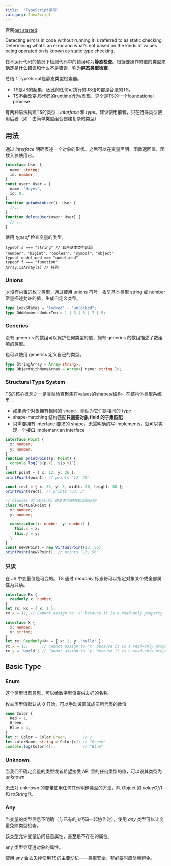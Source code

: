 ```yaml
---
title:  "TypeScript学习"
category: JavaScript
---
```

官网[get started](https://www.typescriptlang.org/docs/handbook/typescript-from-scratch.html)

Detecting errors in code without running it is referred to as static checking. Determining what’s an error and what’s not based on the kinds of values being operated on is known as static type checking.

在不运行代码的情况下检测代码中的错误称为**静态检查**。根据要操作的值的类型来确定是什么错误和什么不是错误，称为**静态类型检查**。

总结：TypeScript是静态类型检查器。

+ TS是JS的超集，因此的任何可执行的JS语句都是合法的TS。
+ TS不会改变JS代码的runtime行为/表现，这个是TS的一个foundational promise

有两种语法构建TS的类型：_interface_ 和 _type_。建议使用前者，只在特殊类型使用后者（如：由简单类型组合创建复杂的类型）

## 用法

通过 _interface_ 明确表述一个对象的形状。之后可以在变量声明、函数返回值、函数入参使用它。

```ts
interface User {
  name: string;
  id: number;
}
const user: User = {
  name: "Hayes",
  id: 0,
};
function getAdminUser(): User {
  //...
}
function deleteUser(user: User) {
  // ...
}
```

使用 _typeof_ 检查变量的类型。

    typeof s === "string" // 其余基本类型返回 "number"、"bigint"、"boolean"、"symbol"、"object"
    typeof undefined === "undefined"
    typeof f === "function"
    Array.isArray(a) // 特例

### Unions

js 没有内置的枚举类型，通过使用 unions 符号，枚举基本类型 string 或 number 常量描述允许的值，生成自定义类型。

```ts
type LockStates = "locked" | "unlocked";
type OddNumbersUnderTen = 1 | 3 | 5 | 7 | 9;
```

### Generics

没有 generics 的数组可以保护任何类型的值，拥有 generics 的数组描述了数组项的类型。

也可以使用 generics 定义自己的类型。

```ts
type StringArray = Array<string>;
type ObjectWithNameArray = Array<{ name: string }>;
```

### Structural Type System

TS的核心概念之一是类型检查聚焦在values的shapes/结构。在结构体类型系统里：

+ 如果两个对象拥有相同的 shape，则认为它们是相同的 type
+ shape-matching 结构匹配**只需要对象 field 的子集匹配**
+ 只需要拥有 interface 要求的 shape，无需明确的写 implements，就可以实现一个接口 implement an interface

```ts
interface Point {
  x: number;
  y: number;
}
function printPoint(p: Point) {
  console.log(`${p.x}, ${p.y}`);
}
const point = { x: 12, y: 26 };
printPoint(point); // prints "12, 26"

const rect = { x: 33, y: 3, width: 30, height: 80 };
printPoint(rect); // prints "33, 3"

// classes 和 objects 遵从类型的方式没有区别
class VirtualPoint {
  x: number;
  y: number;

  constructor(x: number, y: number) {
    this.x = x;
    this.y = y;
  }
}
const newVPoint = new VirtualPoint(13, 56);
printPoint(newVPoint); // prints "13, 56"
```

### 只读

在 JS 中变量值是可变的。TS 通过 _readonly_ 标志符可以指定对象某个或全部属性为只读。

```ts
interface Rx {
  readonly x: number;
}
let rx: Rx = { x: 1 };
rx.x = 12; // Cannot assign to 'x' because it is a read-only property.

interface X {
  x: number;
  y: string;
}
let rx: Readonly<X> = { x: 2, y: 'hello' };
rx.x = 13;      // Cannot assign to 'x' because it is a read-only property
rx.y = 'world'; // Cannot assign to 'y' because it is a read-only property
```

## Basic Type

### Enum

这个类型很有意思，可以给数字型值提供友好的名称。

枚举类型值默认从 0 开始，可以手动设置其成员所代表的数值

```ts
enum Color {
  Red = 1,
  Green,
  Blue = 4,
}
let c: Color = Color.Green;       // 2
let colorName: string = Color[c]; // "Green"
console.log(Color[4]);            // "Blue"
```

### Unknown

当我们不确定变量的类型或者希望接受 API 里的任何类型的值，可以设其类型为 _unknown_

无法对 unknown 的变量使用任何其他明确类型的方法，除 Object 的 _valueOf()_ 和 _toString()_。

### Any

当变量的类型信息不明确（与已有的js代码一起协作时），使用 _any_ 类型可以让变量免除类型检查。

该类型允许变量访问任意属性，甚至是不存在的属性。

any 类型会穿透对象的属性。

使用 any 会丢失掉使用TS的主要动机——类型安全，非必要时应尽量避免。
